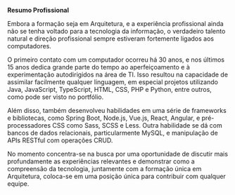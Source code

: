 **Resumo Profissional**

Embora a formação seja em Arquitetura, e a experiência profissional ainda não se tenha voltado para a tecnologia da informação, o verdadeiro talento natural e direção profissional sempre estiveram fortemente ligados aos computadores.

O primeiro contato com um computador ocorreu há 30 anos, e nos últimos 15 anos dedica grande parte do tempo ao aperfeiçoamento e à experimentação autodirigidos na área de TI. Isso resultou na capacidade de assimilar facilmente qualquer linguagem, em especial projetos utilizando Java, JavaScript, TypeScript, HTML, CSS, PHP e Python, entre outros, como pode ser visto no portfólio.

Além disso, também desenvolveu habilidades em uma série de frameworks e bibliotecas, como Spring Boot, Node.js, Vue.js, React, Angular, e pré-processadores CSS como Sass, SCSS e Less. Outra habilidade se dá com bancos de dados relacionais, particularmente MySQL, e manipulação de APIs RESTful com operações CRUD.

No momento concentra-se na busca por uma oportunidade de discutir mais profundamente as experiências relevantes e demonstrar como a compreensão da tecnologia, juntamente com a formação única em Arquitetura, coloca-se em uma posição única para contribuir com qualquer equipe.